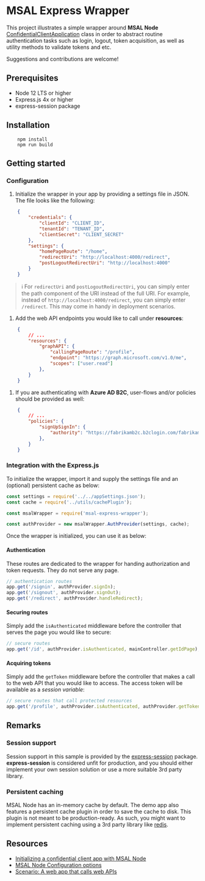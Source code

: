 # MSAL Express Wrapper

This project illustrates a simple wrapper around **MSAL Node** [ConfidentialClientApplication](https://github.com/AzureAD/microsoft-authentication-library-for-js/blob/dev/lib/msal-node/src/client/ConfidentialClientApplication.ts) class in order to abstract routine authentication tasks such as login, logout, token acquisition, as well as utility methods to validate tokens and etc.

Suggestions and contributions are welcome!

## Prerequisites

* Node 12 LTS or higher
* Express.js 4x or higher
* express-session package

## Installation

```console
    npm install
    npm run build
```

## Getting started

### Configuration

1. Initialize the wrapper in your app by providing a settings file in JSON. The file looks like the following:

```JSON
    {
        "credentials": {
            "clientId": "CLIENT_ID",
            "tenantId": "TENANT_ID",
            "clientSecret": "CLIENT_SECRET"
        },
        "settings": {
            "homePageRoute": "/home",
            "redirectUri": "http://localhost:4000/redirect",
            "postLogoutRedirectUri": "http://localhost:4000"
        }
    }
```

> :information_source: For `redirectUri` and `postLogoutRedirectUri`, you can simply enter the path component of the URI instead of the full URI. For example, instead of `http://localhost:4000/redirect`, you can simply enter `/redirect`. This may come in handy in deployment scenarios.

1. Add the web API endpoints you would like to call under **resources**:

```JSON
    {
        // ...
        "resources": {
            "graphAPI": {
                "callingPageRoute": "/profile",
                "endpoint": "https://graph.microsoft.com/v1.0/me",
                "scopes": ["user.read"]
            },
        }
    }
```

1. If you are authenticating with **Azure AD B2C**, user-flows and/or policies should be provided as well:

```JSON
    {
        // ...
        "policies": {
            "signUpSignIn": {
                "authority": "https://fabrikamb2c.b2clogin.com/fabrikamb2c.onmicrosoft.com/B2C_1_susi"
            }, 
        }
    }
```

### Integration with the Express.js

To initialize the wrapper, import it and supply the settings file and an (optional) persistent cache as below:

```javascript
const settings = require('../../appSettings.json');
const cache = require('../utils/cachePlugin');

const msalWrapper = require('msal-express-wrapper');

const authProvider = new msalWrapper.AuthProvider(settings, cache);
```

Once the wrapper is initialized, you can use it as below:

#### Authentication

These routes are dedicated to the wrapper for handing authorization and token requests. They do not serve any page.

```javascript
// authentication routes
app.get('/signin', authProvider.signIn);
app.get('/signout', authProvider.signOut);
app.get('/redirect', authProvider.handleRedirect);
```

#### Securing routes

Simply add the `isAuthenticated` middleware before the controller that serves the page you would like to secure:

```javascript
// secure routes
app.get('/id', authProvider.isAuthenticated, mainController.getIdPage);
```

#### Acquiring tokens

Simply add the `getToken` middleware before the controller that makes a call to the web API that you would like to access. The access token will be available as a *session variable*:

```javascript
// secure routes that call protected resources
app.get('/profile', authProvider.isAuthenticated, authProvider.getToken, mainController.getProfilePage); // get token for this route to call web API
```

## Remarks

### Session support

Session support in this sample is provided by the [express-session](https://www.npmjs.com/package/express-session) package. **express-session** is considered unfit for production, and you should either implement your own session solution or use a more suitable 3rd party library.

### Persistent caching

MSAL Node has an in-memory cache by default. The demo app also features a persistent cache plugin in order to save the cache to disk. This plugin is not meant to be production-ready. As such, you might want to implement persistent caching using a 3rd party library like [redis](https://redis.io/).

## Resources

* [Initializing a confidential client app with MSAL Node](https://github.com/AzureAD/microsoft-authentication-library-for-js/blob/dev/lib/msal-node/docs/initialize-confidential-client-application.md)
* [MSAL Node Configuration options](https://github.com/AzureAD/microsoft-authentication-library-for-js/blob/dev/lib/msal-node/docs/configuration.md)
* [Scenario: A web app that calls web APIs](https://docs.microsoft.com/azure/active-directory/develop/scenario-web-app-call-api-overview)
